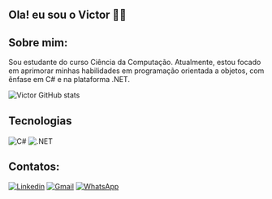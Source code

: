 ## Ola! eu sou o Victor 🤝🏻

## Sobre mim:

Sou estudante do curso Ciência da Computação. Atualmente, estou focado em aprimorar minhas habilidades em programação orientada a objetos, com ênfase em C# e na plataforma .NET.  

![Victor GitHub stats](https://github-readme-stats.vercel.app/api?username=VictorMelo&show_icons=true&theme=radical)

## Tecnologias

<div style="display: inline-block;">
    <img align="center" alt="C#" src="https://img.shields.io/badge/C%23-239120?style=for-the-badge&logo=c-sharp&logoColor=white" />
    <img align="center" alt=".NET" src="https://img.shields.io/badge/.NET-5C2D91?style=for-the-badge&logo=.net&logoColor=white" />
</div><br/>

## Contatos:
[![Linkedin](https://img.shields.io/badge/LinkedIn-0077B5?style=for-the-badge&logo=linkedin&logoColor=white)](https://www.linkedin.com/in/victor-antonio-91ba92314)
[![Gmail](https://img.shields.io/badge/Gmail-D14836?style=for-the-badge&logo=gmail&logoColor=white)](mailto:victorsoaresmelo01@gmail.com)
[![WhatsApp](https://img.shields.io/badge/WhatsApp-25D366?style=for-the-badge&logo=whatsapp&logoColor=white)](https://wa.me/5531991857025)
